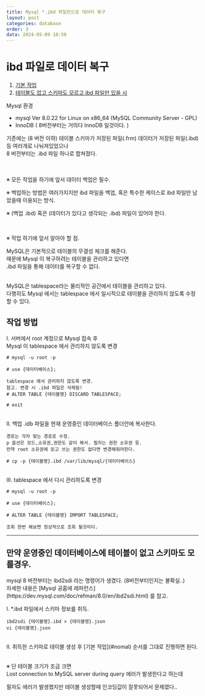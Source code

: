 ```yaml
---
title: Mysql *.ibd 파일만으로 데이터 복구
layout: post
categories: database
order: 3
data: 2024-05-09 10:50
---
```


# ibd 파일로 데이터 복구
1. [기본 작업](#nomal)
2. [테이블도 없고 스키마도 모르고 ibd 파일만 있을 시](#special)

Mysql 환경 
- mysql  Ver 8.0.22 for Linux on x86_64 (MySQL Community Server - GPL)
- InnoDB ( 8버전부터는 거의다 InnoDB 일것이다. )

기존에는 (8 버전 이하) 테이블 스키마가 저장된 파일(.frm) 데이터가 저장된 파일(.ibd) 등 여러개로 나눠져있었으나<br>
8 버전부터는 .ibd 파일 하나로 합쳐졌다.<br><br><br>



<p>※ 모든 작업을 하기에 앞서 데이터 백업은 필수.</p>
<p>※ 백업하는 방법은 여러가지지만 ibd 파일을 백업, 혹은 특수한 케이스로 ibd 파일만 남았을때 이용되는 방식.</p>
<p>※ (백업 .ibd) 혹은 (데이터가 있다고 생각되는 .ibd) 파일이 있어야 한다.</p><br>

<p>※ 작업 하기에 앞서 알아야 할 점.</p>
MySQL은 기본적으로 테이블의 무결성 체크를 해준다.<br>
때문에 Mysql 이 복구하려는 테이블을 관리하고 있다면<br>
.ibd 파일을 통해 데이터를 복구할 수 없다.<br><br>

MySQL은 tablespace라는 물리적인 공간에서 테이블을 관리하고 있다.<br>
다행히도 Mysql 에서는 tablespace 에서 일시적으로 테이블을 관리하지 않도록 수정할 수 있다.<br>

<h2 id="nomal">작업 방법</h2>
Ⅰ. 서버에서 root 계정으로 Mysql 접속 후<br>
Mysql 이 tablespace 에서 관리하지 않도록 변경

```
# mysql -u root -p

# use {데이터베이스};

tablespace 에서 관리하지 않도록 변경.
참고. 변경 시 .ibd 파일은 삭제됨!
# ALTER TABLE {테이블명} DISCARD TABLESPACE;

# exit
```

<br>
Ⅱ. 백업 .idb 파일을 현재 운영중인 데이터베이스 폴더안에 복사한다.

```
경로는 각자 맞는 경로로 수정.
p 옵션은 모드,소유권,권한도 같이 복사. 필자는 권한 소유권 등.
만약 root 소유권에 읽고 쓰는 권한도 없다면 변경해줘야한다.
 
# cp -p {테이블명}.ibd /var/lib/mysql/{데이터베이스}
```

<br>
Ⅲ. tablespace 에서 다시 관리하도록 변경

```
# mysql -u root -p

# use {데이터베이스};

# ALTER TABLE {테이블명} IMPORT TABLESPACE;

조회 한번 해보면 정상적으로 조회 될것이다.
```

<hr>
<h2 id="special">만약 운영중인 데이터베이스에 테이블이 없고 스키마도 모를경우.</h2>
mysql 8 버전부터는 ibd2sdi 라는 명령어가 생겼다. (8버전부터인지는 불확실..)<br>
자세한 내용은 [Mysql 공홈에 레퍼런스](https://dev.mysql.com/doc/refman/8.0/en/ibd2sdi.html) 를 참고.<br>

Ⅰ. *.ibd 파일에서 스키마 정보를 취득.

```
ibd2sdi {테이블명}.ibd > {테이블명}.json
vi {테이블명}.json
```

<br>
Ⅱ. 취득한 스키마로 테이블 생성 후 [기본 작업](#nomal) 순서를 그대로 진행하면 된다.<br><br>

※ 단 테이블 크기가 조금 크면<br>
Lost connection to MySQL server during query 에러가 발생한다고 하는데<br>

필자도 에러가 발생했지만 테이블 생성할때 인코딩값이 잘못되어서 문제였다..
